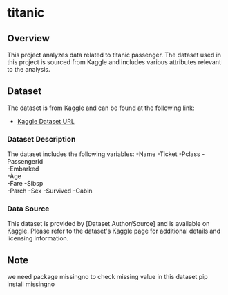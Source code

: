 # titanic

## Overview

This project analyzes data related to titanic passenger. The dataset used in this project is sourced from Kaggle and includes various attributes relevant to the analysis.

## Dataset

The dataset is from Kaggle and can be found at the following link:
- [Kaggle Dataset URL]([https://www.kaggle.com/datasets/aslanahmedov/walmart-sales-forecast](https://www.kaggle.com/c/titanic))

### Dataset Description

The dataset includes the following variables:
-Name
-Ticket	
-Pclass	
-PassengerId	
-Embarked	
-Age	
-Fare
-Sibsp	
-Parch
-Sex
-Survived
-Cabin

### Data Source

This dataset is provided by [Dataset Author/Source] and is available on Kaggle. Please refer to the dataset's Kaggle page for additional details and licensing information.

## Note
we need package missingno to check missing value in this dataset
pip install missingno
